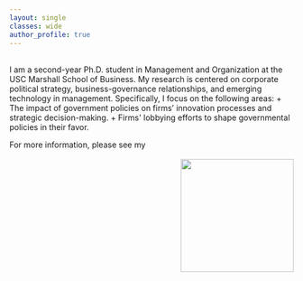 ```yaml
---
layout: single
classes: wide
author_profile: true
---
```


<br />
I am a second-year Ph.D. student in Management and Organization at the USC Marshall School of Business. My research is centered on corporate political strategy, business-governance relationships, and emerging technology in management. Specifically, I focus on the following areas:
  + The impact of government policies on firms’ innovation processes and strategic decision-making.
  + Firms' lobbying efforts to shape governmental policies in their favor.

For more information, please see my <!--<a href="/assets/pdf/AR_CV_0224.pdf" class="btn btn--warning" target="_blank">CV</a>-->
<br />
<br />
<img src="https://identity.usc.edu/wp-content/uploads/2022/08/PrimaryLogotype-768x164.png" width="200" align="right">

